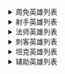 <details>
  <summary>周免英雄列表</summary>
# 20220912
</details>

<details>
  <summary>射手英雄列表</summary>
# 20220912
</details>

<details>
  <summary>法师英雄列表</summary>
# 20220912
</details>

<details>
  <summary>刺客英雄列表</summary>
# 20220912
</details>

<details>
  <summary>坦克英雄列表</summary>
# 20220912
</details>

<details>
  <summary>辅助英雄列表</summary>
# 20220912
</details>
